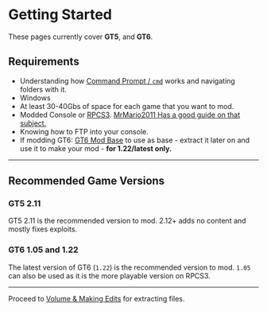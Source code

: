 # Getting Started

These pages currently cover **GT5**, and **GT6**.

## Requirements

* Understanding how [Command Prompt / `cmd`](https://www.makeuseof.com/tag/a-beginners-guide-to-the-windows-command-line/) works and navigating folders with it.
* Windows
* At least 30-40Gbs of space for each game that you want to mod.
* Modded Console or [RPCS3](https://rpcs3.net/). [MrMario2011 Has a good guide on that subject.](https://www.youtube.com/watch?v=suM4dUAYUPE)
* Knowing how to FTP into your console.
* If modding GT6: [GT6 Mod Base](http://www.mediafire.com/folder/8d08of132m00y/GT6+Mod+Base) to use as base - extract it later on and use it to make your mod - **for 1.22/latest only.**

---

## Recommended Game Versions

### GT5 2.11
GT5 2.11 is the recommended version to mod. 2.12+ adds no content and mostly fixes exploits.

### GT6 1.05 and 1.22
The latest version of GT6 (`1.22`) is the recommended version to mod. `1.05` can also be used as it is the more playable version on RPCS3.

---

Proceed to [Volume & Making Edits](./basics/volume_system.md) for extracting files.

